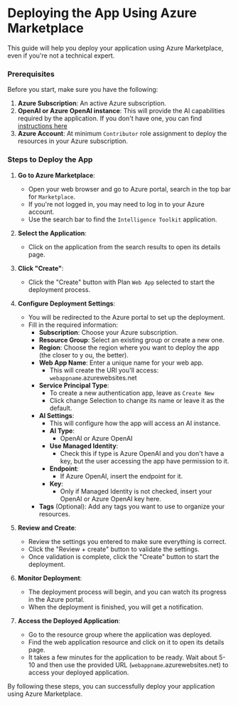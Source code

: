 # Deploying the App Using Azure Marketplace
This guide will help you deploy your application using Azure Marketplace, even if you're not a technical expert.

### Prerequisites
Before you start, make sure you have the following:

1. **Azure Subscription**: An active Azure subscription.
1. **OpenAI or Azure OpenAI instance**: This will provide the AI capabilities required by the application. If you don't have one, you can find [instructions here](../../OPENAI.md)
2. **Azure Account**: At minimum `Contributor` role assignment to deploy the resources in your Azure subscription.

### Steps to Deploy the App
1. **Go to Azure Marketplace**:
    - Open your web browser and go to Azure portal, search in the top bar for `Marketplace`.
    - If you're not logged in, you may need to log in to your Azure account. 
    - Use the search bar to find the `Intelligence Toolkit` application.

2. **Select the Application**:
    - Click on the application from the search results to open its details page.

3. **Click "Create"**:
    - Click the "Create" button with Plan `Web App` selected to start the deployment process.

4. **Configure Deployment Settings**:
    - You will be redirected to the Azure portal to set up the deployment.
    - Fill in the required information:
        - **Subscription**: Choose your Azure subscription.
        - **Resource Group**: Select an existing group or create a new one.
        - **Region**: Choose the region where you want to deploy the app (the closer to y ou, the better).
        - **Web App Name**: Enter a unique name for your web app.
            - This will create the URl you'll access:
                `webappname`.azurewebsites.net
        - **Service Principal Type**:
            - To create a new authentication app, leave as `Create New`
            - Click change Selection to change its name or leave it as the default.
        - **AI Settings**:
            - This will configure how the app will access an AI instance.
            - **AI Type**: 
                - OpenAI or Azure OpenAI
            - **Use Managed Identity**:
                - Check this if type is Azure OpenAI and you don't have a key, but the user accessing the app have permission to it.
            - **Endpoint**:
                - If Azure OpenAI, insert the endpoint for it.
            - **Key**:
                - Only if Managed Identity is not checked, insert your OpenAI or Azure OpenAI key here.
        - **Tags** (Optional): Add any tags you want to use to organize your resources.

5. **Review and Create**:
    - Review the settings you entered to make sure everything is correct.
    - Click the "Review + create" button to validate the settings.
    - Once validation is complete, click the "Create" button to start the deployment.

6. **Monitor Deployment**:
    - The deployment process will begin, and you can watch its progress in the Azure portal.
    - When the deployment is finished, you will get a notification.

7. **Access the Deployed Application**:
    - Go to the resource group where the application was deployed.
    - Find the web application resource and click on it to open its details page.
    - It takes a few minutes for the application to be ready. Wait about 5-10 and then use the provided URL (`webappname`.azurewebsites.net) to access your deployed application.

By following these steps, you can successfully deploy your application using Azure Marketplace.